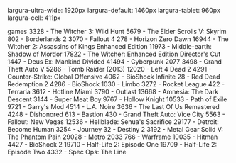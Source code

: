 largura-ultra-wide: 1920px
largura-default: 1460px
largura-tablet: 960px
largura-cell: 411px

games
3328 - The Witcher 3: Wild Hunt
5679 - The Elder Scrolls V: Skyrim
802 - Borderlands 2
3070 - Fallout 4
278 - Horizon Zero Dawn
16944 - The Witcher 2: Assassins of Kings Enhanced Edition
11973 - Middle-earth: Shadow of Mordor
17822 - The Witcher: Enhanced Edition Director's Cut
1447 - Deus Ex: Mankind Divided
41494 - Cyberpunk 2077
3498 - Grand Theft Auto V
5286 - Tomb Raider (2013)
12020 - Left 4 Dead 2
4291 - Counter-Strike: Global Offensive
4062 - BioShock Infinite
28 - Red Dead Redemption 2
4286 - BioShock
1030 - Limbo
3272 - Rocket League
422 - Terraria
3612 - Hotline Miami
3790 - Outlast
13668 - Amnesia: The Dark Descent
3144 - Super Meat Boy
9767 - Hollow Knight
10533 - Path of Exile
9721 - Garry's Mod
4514 - L.A. Noire
3636 - The Last Of Us Remastered
4248 - Dishonored
613 - Bastion
430 - Grand Theft Auto: Vice City
5563 - Fallout: New Vegas
12536 - Hellblade: Senua's Sacrifice
29177 - Detroit: Become Human
3254 - Journey
32 - Destiny 2
3192 - Metal Gear Solid V: The Phantom Pain
29028 - Metro 2033
766 - Warframe
10035 - Hitman
4427 - BioShock 2
19710 - Half-Life 2: Episode One
19709 - Half-Life 2: Episode Two
4332 - Spec Ops: The Line